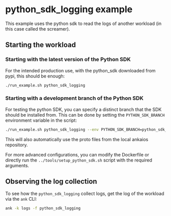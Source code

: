 # python_sdk_logging example

This example uses the python sdk to read the logs of another workload (in this case called the screamer).

## Starting the workload

### Starting with the latest version of the Python SDK

For the intended production use, with the python_sdk downloaded from pypi, this should be enough:

``` bash
./run_example.sh python_sdk_logging
```

### Starting with a development branch of the Python SDK

For testing the python SDK, you can specify a distinct branch that the SDK should be installed from. This can be done by setting the `PYTHON_SDK_BRANCH` environment variable in the script:

``` bash
./run_example.sh python_sdk_logging --env PYTHON_SDK_BRANCH=python_sdk_branch
```

This will also automatically use the proto files from the local ankaios repository.

For more advanced configurations, you can modify the Dockerfile or directly run the `../tools/setup_python_sdk.sh` script with the required arguments.

## Observing the log collection

To see how the `python_sdk_logging` collect logs, get the log of the workload via the `ank` CLI:

```bash
ank -k logs -f python_sdk_logging
```
